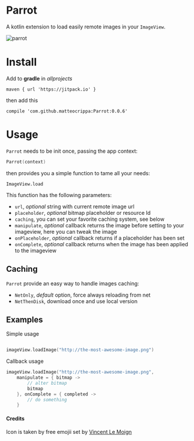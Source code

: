 # Parrot


A kotlin extension to load easily remote images in your `ImageView`.

![parrot](https://github.com/matteocrippa/parrot/blob/master/.github/parrot.png?raw=true)


# Install

Add to **gradle** in _allprojects_

```
maven { url 'https://jitpack.io' }
```

then add this

```
compile 'com.github.matteocrippa:Parrot:0.0.6'
```

# Usage
`Parrot` needs to be init once, passing the app context:

```kotlin
Parrot(context)
```

then provides you a simple function to tame all your needs:

`ImageView.load`

This function has the following parameters:
- `url`, _optional_ string with current remote image url
- `placeholder`, _optional_ bitmap placeholder or resource Id
- `caching`, you can set your favorite caching system, see below
- `manipulate`, _optional_ callback returns the image before setting to your imageview, here you can tweak the image
- `onPlaceholder`, _optional_ callback returns if a placeholder has been set
- `onComplete`, _optional_ callback returns when the image has been applied to the imageview


## Caching
`Parrot` provide an easy way to handle images caching:

- `NetOnly`, _default_ option, force always reloading from net
- `NetThenDisk`, download once and use local version

## Examples

Simple usage
```kotlin

imageView.loadImage("http://the-most-awesome-image.png")
```

Callback usage
```kotlin
imageView.loadImage("http://the-most-awesome-image.png", 
    manipulate = { bitmap ->
        // alter bitmap
        bitmap
    }, onComplete = { completed ->
        // do something
    }                                        

```

#### Credits

Icon is taken by free emojii set by [Vincent Le Moign](https://dribbble.com/webalys)
